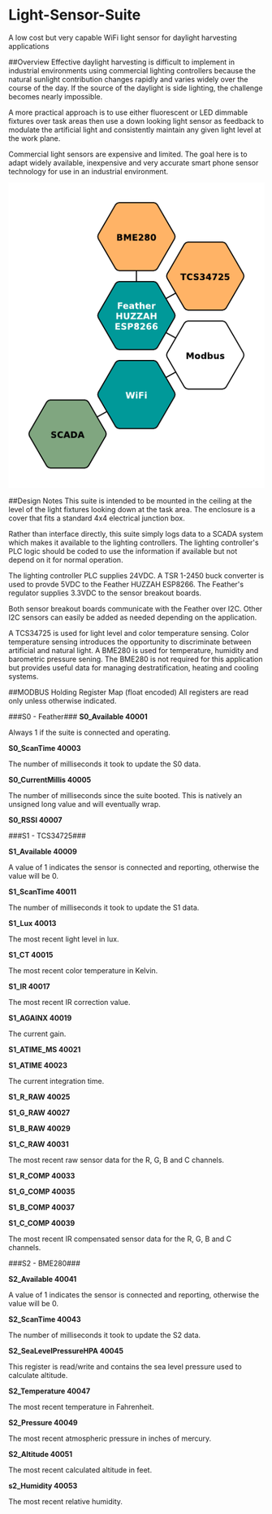 # Light-Sensor-Suite
A low cost but very capable WiFi light sensor for daylight harvesting applications

##Overview
Effective daylight harvesting is difficult to implement in industrial environments using commercial lighting controllers because the natural sunlight contribution changes rapidly and varies widely over the course of the day. If the source of the daylight is side lighting, the challenge becomes nearly impossible.

A more practical approach is to use either fluorescent or LED dimmable fixtures over task areas then use a down looking light sensor as feedback to modulate the artificial light and consistently maintain any given light level at the work plane.

Commercial light sensors are expensive and limited. The goal here is to adapt widely available, inexpensive and very accurate smart phone sensor technology for use in an industrial environment.

![LSS Overview](/images/light-suite.png)

##Design Notes
This suite is intended to be mounted in the ceiling at the level of the light fixtures looking down at the task area. The enclosure is a cover that fits a standard 4x4 electrical junction box.

Rather than interface directly, this suite simply logs data to a SCADA system which makes it available to the lighting controllers. The lighting controller's PLC logic should be coded to use the information if available but not depend on it for normal operation. 

The lighting controller PLC supplies 24VDC. A TSR 1-2450 buck converter is used to provde 5VDC to the Feather HUZZAH ESP8266. The Feather's regulator supplies 3.3VDC to the sensor breakout boards.

Both sensor breakout boards communicate with the Feather over I2C. Other I2C sensors can easily be added as needed depending on the application.

A TCS34725 is used for light level and color temperature sensing. Color temperature sensing introduces the opportunity to discriminate between artificial and natural light. A BME280 is used for temperature, humidity and barometric pressure sening. The BME280 is not required for this application but provides useful data for managing destratification, heating and cooling systems.

##MODBUS Holding Register Map (float encoded)
All registers are read only unless otherwise indicated.

###S0 - Feather###
**S0_Available            40001**

Always 1 if the suite is connected and operating. 

**S0_ScanTime             40003**

The number of milliseconds it took to update the S0 data.

**S0_CurrentMillis        40005**

The number of milliseconds since the suite booted. This is natively an unsigned long value and will eventually wrap.

**S0_RSSI                 40007**

###S1 - TCS34725###

**S1_Available            40009**

A value of 1 indicates the sensor is connected and reporting, otherwise the value will be 0.

**S1_ScanTime             40011**

The number of milliseconds it took to update the S1 data.

**S1_Lux                  40013**

The most recent light level in lux.

**S1_CT                   40015**

The most recent color temperature in Kelvin.

**S1_IR                   40017**

The most recent IR correction value.

**S1_AGAINX               40019**

The current gain.

**S1_ATIME_MS             40021**

**S1_ATIME                40023**

The current integration time.

**S1_R_RAW                40025**

**S1_G_RAW                40027**

**S1_B_RAW                40029**

**S1_C_RAW                40031**

The most recent raw sensor data for the R, G, B and C channels.

**S1_R_COMP               40033**

**S1_G_COMP               40035**

**S1_B_COMP               40037**

**S1_C_COMP               40039**

The most recent IR compensated sensor data for the R, G, B and C channels.

###S2 - BME280###

**S2_Available            40041**

A value of 1 indicates the sensor is connected and reporting, otherwise the value will be 0.

**S2_ScanTime             40043**

The number of milliseconds it took to update the S2 data.

**S2_SeaLevelPressureHPA  40045**  

This register is read/write and contains the sea level pressure used to calculate altitude.

**S2_Temperature          40047**

The most recent temperature in Fahrenheit.

**S2_Pressure             40049**

The most recent atmospheric pressure in inches of mercury.

**S2_Altitude             40051**

The most recent calculated altitude in feet.

**s2_Humidity             40053**

The most recent relative humidity.